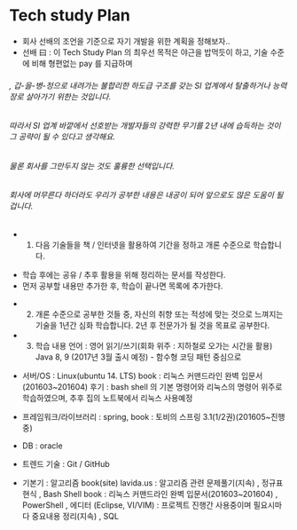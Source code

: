 # Tech study Plan

* 회사 선배의 조언을 기준으로 자기 개발을 위한 계획을 정해보자..
* 선배 曰 : 이 Tech Study Plan 의 최우선 목적은 야근을 밥먹듯이 하고, 기술 수준에 비해 형편없는 pay 를 지급하며
######           , 갑-을-병-정으로 내려가는 불합리한 하도급 구조를 갖는 SI 업계에서 탈출하거나 능력장로 살아가기 위한는 것입니다.
######           따라서 SI 업계 바깥에서 선호받는 개발자들의 강력한 무기를 2년 내에 습득하는 것이 그 공략이 될 수 있다고 생각해요.
######           물론 회사를 그만두지 않는 것도 훌륭한 선택입니다. 
######           회사에 머무른다 하더라도 우리가 공부한 내용은 내공이 되어 앞으로도 많은 도움이 될 겁니다.
 
* 1. 다음 기술들을 책 / 인터넷을 활용하여 기간을 정하고 개론 수준으로 학습합니다. 
-    학습 후에는 공유 / 추후 활용을 위해 정리하는 문서를 작성한다.
-    먼저 공부할 내용만 추가한 후, 학습이 끝나면 목록에 추가한다.
 
* 2. 개론 수준으로 공부한 것들 중, 자신의 취향 또는 적성에 맞는 것으로 느껴지는 기술을 1년간 심화 학습합니다.
     2년 후 전문가가 될 것을 목표로 공부한다.
 
* 3. 학습 내용
 언어 : 영어 읽기/쓰기(회화 위주 : 지하철로 오가는 시간을 활용)
        Java 8, 9 (2017년 3월 출시 예정) - 함수형 코딩 패턴 중심으로
 
* 서버/OS : Linux(ubuntu 14. LTS)
           book : 리눅스 커맨드라인 완벽 입문서(201603~201604) 
                  후기 : bash shell 의 기본 명령어와 리눅스의 명령어 위주로 학습하였으며, 추후 집의 노트북에서 리눅스 사용예정
 
* 프레임워크/라이브러리 : spring, 
           book : 토비의 스프링 3.1(1/2권)(201605~진행중)
           
* DB : oracle
 
* 트렌드 기술 : Git / GitHub
 
* 기본기 : 알고리즘 
                 book(site) lavida.us : 알고리즘 관련 문제풀기(지속)
        , 정규표현식
        , Bash Shell
                 book : 리눅스 커맨드라인 완벽 입문서(201603~201604) 
        , PowerShell
        , 에디터 (Eclipse, VI/VIM) : 프로젝트 진행간 사용중이며 필요시마다 중요내용 정리(지속)
        , SQL 
